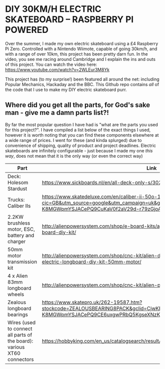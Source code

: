 # DIY 30KM/H ELECTRIC SKATEBOARD – RASPBERRY PI POWERED

Over the summer, I made my own electric skateboard using a £4 Raspberry Pi Zero. Controlled with a Nintendo Wiimote, capable of going 30km/h, and with a range of over 10km, this project has been pretty darn fun. In the video, you see me racing around Cambridge and I explain the ins and outs of this project. You can watch the video here: https://www.youtube.com/watch?v=2WLEur3M8Yk

This project has (to my surprise!) been featured all around the net: including Popular Mechanics, Hackaday and the BBC. This Github repo contains *all* of the code that I use to make my DIY electric skateboard purr.

## Where did you get all the parts, for God's sake man - give me a damn parts list?!

By far the most popular question I have had is "what are the parts you used for this project?". I have compiled a list below of the exact things I used, however it is worth noting that you can find these components elsewhere at a wide range of prices. I went for these (and kinda splurged) due to convenience of shipping, quality of product and project deadlines. Electric skateboards are infinitely  configurable - just because I made my one *this way*, does not mean that it is the only way (or even the correct way)

|Part                         |Link                                                                                    |
|---                          |---                                                                                     |
|Deck: Holesom Stardust   |https://www.sickboards.nl/en/all-deck-only-s/3022-holesom-stardust-deck-only.html       |
|Trucks: Caliber IIs       |https://www.skatedeluxe.com/en/caliber-ii-50o-184mm-truck-satin-gold_p78988?cic=GB&utm_source=google&utm_campaign=uk&gclid=CjwKEAiAyO_BBRDOgM-K8MGWpmYSJACePQ9CuKaV0f2aV29d-r79zGjoAlBOdZi6tL7oovJ8lf8MdxoCvefw_wcB                                                                                        |
|2.2KW brushless motor, ESC, battery and charger                         |http://alienpowersystem.com/shop/e-board-kits/aps-120amp-2-2kw-6s-single-motor-e-board-diy-kit/                                                                                        |
|50mm motor transmission kit   |http://alienpowersystem.com/shop/cnc-kit/alien-drive-complete-kits/alien-drive-systems-electric-longboard-diy-kit-50mm-motor/       |
|4 x Alien 83mm longboard wheels   |http://alienpowersystem.com/shop/cnc-kit/alien-power-wheel-83mm-78a/      |
|Zealous longboard bearings   |https://www.skatepro.uk/262-19587.htm?stockcode=ZEALOUSBEARING8PACK&gclid=CjwKEAiAyO_BBRDOgM-K8MGWpmYSJACePQ9CE6uxgwPRbQ5KgseXNzKhhDF9gRN__eR0LN3BPsEBchoCKJbw_wcB       |
|Wires (used to connect all parts of the board): various XT60 connectors  |https://hobbyking.com/en_us/catalogsearch/result/?q=XT60+WIRE       |
